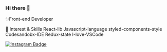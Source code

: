 ### Hi there 👋

✨Front-end Developer

🌱 Interest & Skills
React-lib Javascript-language styled-components-style Codesandobx-IDE Redux-state I-love-VSCode

[![Instagram Badge](https://img.shields.io/badge/-Instagram-dd2a7b?style=flat-square&logo=instagram&logoColor=white&link=https://https://www.instagram.com/hahmji_82/)](https://www.instagram.com/hahmji_82/)
